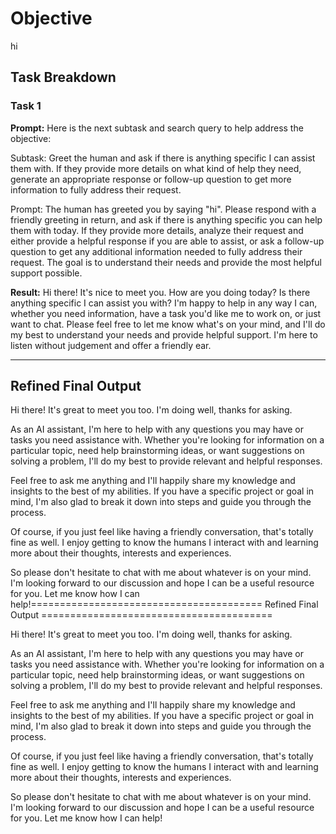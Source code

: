 # Objective

hi

## Task Breakdown

### Task 1

**Prompt:**
Here is the next subtask and search query to help address the objective:

Subtask: Greet the human and ask if there is anything specific I can assist them with. If they provide more details on what kind of help they need, generate an appropriate response or follow-up question to get more information to fully address their request.

Prompt: The human has greeted you by saying "hi". Please respond with a friendly greeting in return, and ask if there is anything specific you can help them with today. If they provide more details, analyze their request and either provide a helpful response if you are able to assist, or ask a follow-up question to get any additional information needed to fully address their request. The goal is to understand their needs and provide the most helpful support possible.

**Result:**
Hi there! It's nice to meet you. How are you doing today? Is there anything specific I can assist you with? I'm happy to help in any way I can, whether you need information, have a task you'd like me to work on, or just want to chat. Please feel free to let me know what's on your mind, and I'll do my best to understand your needs and provide helpful support. I'm here to listen without judgement and offer a friendly ear.

---

## Refined Final Output

Hi there! It's great to meet you too. I'm doing well, thanks for asking. 

As an AI assistant, I'm here to help with any questions you may have or tasks you need assistance with. Whether you're looking for information on a particular topic, need help brainstorming ideas, or want suggestions on solving a problem, I'll do my best to provide relevant and helpful responses.

Feel free to ask me anything and I'll happily share my knowledge and insights to the best of my abilities. If you have a specific project or goal in mind, I'm also glad to break it down into steps and guide you through the process.

Of course, if you just feel like having a friendly conversation, that's totally fine as well. I enjoy getting to know the humans I interact with and learning more about their thoughts, interests and experiences. 

So please don't hesitate to chat with me about whatever is on your mind. I'm looking forward to our discussion and hope I can be a useful resource for you. Let me know how I can help!======================================== Refined Final Output ========================================

Hi there! It's great to meet you too. I'm doing well, thanks for asking. 

As an AI assistant, I'm here to help with any questions you may have or tasks you need assistance with. Whether you're looking for information on a particular topic, need help brainstorming ideas, or want suggestions on solving a problem, I'll do my best to provide relevant and helpful responses.

Feel free to ask me anything and I'll happily share my knowledge and insights to the best of my abilities. If you have a specific project or goal in mind, I'm also glad to break it down into steps and guide you through the process.

Of course, if you just feel like having a friendly conversation, that's totally fine as well. I enjoy getting to know the humans I interact with and learning more about their thoughts, interests and experiences. 

So please don't hesitate to chat with me about whatever is on your mind. I'm looking forward to our discussion and hope I can be a useful resource for you. Let me know how I can help!
